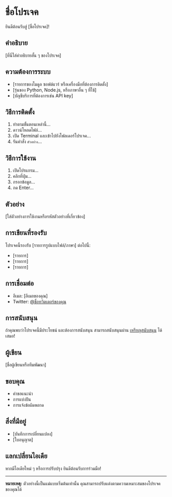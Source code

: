 # ชื่อโปรเจค

ยินดีต้อนรับสู่ [ชื่อโปรเจค]!

## คำอธิบาย

[ที่นี่ใส่คำอธิบายสั้น ๆ ของโปรเจค]

## ความต้องการระบบ

- [รายการของโมดูล ซอฟต์แวร์ หรือเครื่องมือที่ต้องการติดตั้ง]
- [รุ่นของ Python, Node.js, หรือภาษาอื่น ๆ ที่ใช้]
- [บัญชีบริการที่ต้องการเช่น API key]

## วิธีการติดตั้ง

1. ทำตามขั้นตอนเหล่านี้...
2. ดาวน์โหลดไฟล์...
3. เปิด Terminal และเข้าไปยังโฟลเดอร์โปรเจค...
4. รันคำสั่ง `ตัวอย่าง`...

## วิธีการใช้งาน

1. เปิดโปรแกรม...
2. คลิกที่ปุ่ม...
3. กรอกข้อมูล...
4. กด Enter...

## ตัวอย่าง

[ใส่ตัวอย่างการใช้งานหรือรหัสตัวอย่างที่เกี่ยวข้อง]

## การเขียนที่รองรับ

โปรเจคนี้รองรับ [รายการรูปแบบไฟล์/ภาษา] ต่อไปนี้:

- [รายการ]
- [รายการ]
- [รายการ]

## การเชื่อมต่อ

- อีเมล: [อีเมลของคุณ]
- Twitter: [@ชื่อทวิตเตอร์ของคุณ](https://twitter.com/ชื่อทวิตเตอร์ของคุณ)

## การสนับสนุน

ถ้าคุณพบว่าโปรเจคนี้มีประโยชน์ และต้องการสนับสนุน สามารถสนับสนุนผ่าน [เหรียญสนับสนุน](link-to-donation-page) ได้เสมอ!

## ผู้เขียน

[ชื่อผู้เขียนหรือทีมพัฒนา]

## ขอบคุณ

- คำขอแนะนำ
- การแบ่งปัน
- การแจ้งข้อผิดพลาด

## สิ่งที่มีอยู่

- [บันทึกการเปลี่ยนแปลง]
- [ใบอนุญาต]

## แลกเปลี่ยนไอเดีย

หากมีไอเดียใหม่ ๆ หรือการปรับปรุง ยินดีต้อนรับการร่วมมือ!

---

**หมายเหตุ:** ตัวอย่างนี้เป็นแม่แบบเริ่มต้นเท่านั้น คุณสามารถปรับแต่งตามความเหมาะสมของโปรเจคของคุณได้
